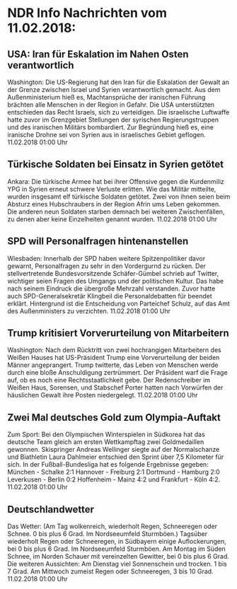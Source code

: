 # NDR Info Nachrichten vom 11.02.2018:


## USA: Iran für Eskalation im Nahen Osten verantwortlich
Washington: Die US-Regierung hat den Iran für die Eskalation der Gewalt an der Grenze zwischen Israel und Syrien verantwortlich gemacht. Aus dem Außenministerium hieß es, Machtansprüche der iranischen Führung brächten alle Menschen in der Region in Gefahr. Die USA unterstützten entschieden das Recht Israels, sich zu verteidigen. Die israelische Luftwaffe hatte zuvor im Grenzgebiet Stellungen der syrischen Regierungstruppen und des iranischen Militärs bombardiert. Zur Begründung hieß es, eine iranische Drohne sei von Syrien aus in israelisches Gebiet geflogen. 11.02.2018 01:00 Uhr 

## Türkische Soldaten bei Einsatz in Syrien getötet
Ankara: Die türkische Armee hat bei ihrer Offensive gegen die Kurdenmiliz YPG in Syrien erneut schwere Verluste erlitten. Wie das Militär mitteilte, wurden insgesamt elf türkische Soldaten getötet. Zwei von ihnen seien beim Absturz eines Hubschraubers in der Region Afrin ums Leben gekommen. Die anderen neun Soldaten starben demnach bei weiteren Zwischenfällen, zu denen aber keine Einzelheiten genannt wurden. 11.02.2018 01:00 Uhr 

## SPD will Personalfragen hintenanstellen
Wiesbaden: Innerhalb der SPD haben weitere Spitzenpolitiker davor gewarnt, Personalfragen zu sehr in den Vordergurnd zu rücken. Der stellvertretende Bundesvorsitzende Schäfer-Gümbel schrieb auf Twitter, wichtiger seien Fragen des Umgangs und der politischen Kultur. Das habe nach seinem Eindruck die übergroße Mehrzahl verstanden. Zuvor hatte auch SPD-Generalsekretär Klingbeil die Personaldebatten für beendet erklärt. Hintergrund ist die Entscheidung von Parteichef Schulz, auf das Amt des Außenministers zu verzichten. 11.02.2018 01:00 Uhr 

## Trump kritisiert Vorverurteilung von Mitarbeitern
Washington: Nach dem Rücktritt von zwei hochrangigen Mitarbeitern des Weißen Hauses hat US-Präsident Trump eine Vorverurteilung der beiden Männer angeprangert. Trump twitterte, das Leben von Menschen werde durch eine bloße Anschuldigung zertrümmert. Der Präsident warf die Frage auf, ob es noch eine Rechtsstaatlichkeit gebe. Der Redenschreiber im Weißen Haus, Sorensen, und Stabschef Porter hatten nach Vorwürfen der häuslichen Gewalt ihre Posten niedergelegt. 11.02.2018 01:00 Uhr 

## Zwei Mal deutsches Gold zum Olympia-Auftakt
Zum Sport: Bei den Olympischen Winterspielen in Südkorea hat das deutsche Team gleich am ersten Wettkampftag zwei Goldmedaillen gewonnen. Skispringer Andreas Wellinger siegte auf der Normalschanze und Biathletin Laura Dahlmeier entschied den Sprint über 7,5 Kilometer für sich. In der Fußball-Bundesliga hat es folgende Ergebnisse gegeben: München - Schalke  2:1
Hannover - Freiburg 2:1
Dortmund - Hamburg  2:0
Leverkusen - Berlin 0:2
Hoffenheim - Mainz 4:2
und
Frankfurt - Köln 4:2. 11.02.2018 01:00 Uhr 

## Deutschlandwetter
Das Wetter:
(Am Tag wolkenreich, wiederholt Regen, Schneeregen oder Schnee. 0 bis plus 6 Grad. Im Nordseeumfeld Sturmböen.) Tagsüber wiederholt Regen oder Schneeregen, in Südbayern einige Auflockerungen, bei 0 bis plus 6 Grad. Im Nordseeumfeld Sturmböen. Am Montag im Süden Schnee, im Norden Schauer mit vereinzelten Gewitter, bei 0 bis plus 6 Grad. Die weiteren Aussichten: Am Dienstag viel Sonnenschein und trocken. 1 bis 7 Grad. Am Mittwoch zumeist Regen oder Schneeregen, 3 bis 10 Grad. 11.02.2018 01:00 Uhr 
